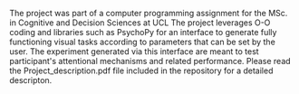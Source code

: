 The project was part of a computer programming assignment for the MSc. in Cognitive and Decision Sciences at UCL
The project leverages O-O coding and libraries such as PsychoPy for an interface to generate fully functioning visual tasks according to parameters that can be set by the user.
The experiment generated via this interface are meant to test participant's attentional mechanisms and related performance.
Please read the Project_description.pdf file included in the repository for a detailed descripton.
